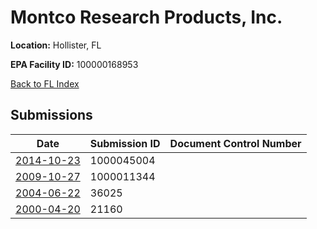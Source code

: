 # Montco Research Products, Inc.

**Location:** Hollister, FL

**EPA Facility ID:** 100000168953

[Back to FL Index](../../index.md)

## Submissions

| Date | Submission ID | Document Control Number |
|------|--------------|-------------------------|
| [2014-10-23](submissions/1000045004.md) | 1000045004 |  |
| [2009-10-27](submissions/1000011344.md) | 1000011344 |  |
| [2004-06-22](submissions/36025.md) | 36025 |  |
| [2000-04-20](submissions/21160.md) | 21160 |  |
